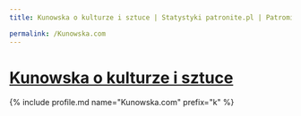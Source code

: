 ```yaml
---
title: Kunowska o kulturze i sztuce | Statystyki patronite.pl | Patromierz

permalink: /Kunowska.com
---
```


# [Kunowska o kulturze i sztuce](https://patronite.pl/Kunowska.com)

{% include profile.md name="Kunowska.com" prefix="k" %}
